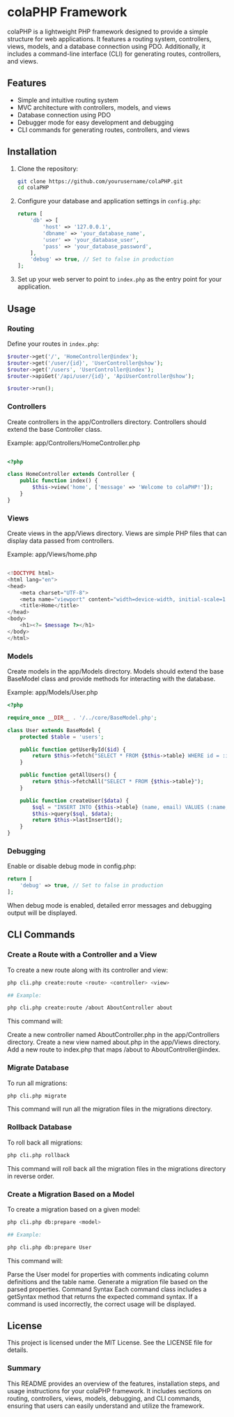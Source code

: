 # colaPHP Framework

colaPHP is a lightweight PHP framework designed to provide a simple structure for web applications. It features a routing system, controllers, views, models, and a database connection using PDO. Additionally, it includes a command-line interface (CLI) for generating routes, controllers, and views.

## Features

- Simple and intuitive routing system
- MVC architecture with controllers, models, and views
- Database connection using PDO
- Debugger mode for easy development and debugging
- CLI commands for generating routes, controllers, and views

## Installation

1. Clone the repository:

    ```sh
    git clone https://github.com/yourusername/colaPHP.git
    cd colaPHP
    ```

2. Configure your database and application settings in `config.php`:

    ```php
    return [
        'db' => [
            'host' => '127.0.0.1',
            'dbname' => 'your_database_name',
            'user' => 'your_database_user',
            'pass' => 'your_database_password',
        ],
        'debug' => true, // Set to false in production
    ];
    ```

3. Set up your web server to point to `index.php` as the entry point for your application.

## Usage

### Routing

Define your routes in `index.php`:

```php
$router->get('/', 'HomeController@index');
$router->get('/user/{id}', 'UserController@show');
$router->get('/users', 'UserController@index');
$router->apiGet('/api/user/{id}', 'ApiUserController@show');

$router->run();
```

### Controllers
Create controllers in the app/Controllers directory. Controllers should extend the base Controller class.

Example: app/Controllers/HomeController.php

```php

<?php

class HomeController extends Controller {
    public function index() {
        $this->view('home', ['message' => 'Welcome to colaPHP!']);
    }
}
```

### Views
Create views in the app/Views directory. Views are simple PHP files that can display data passed from controllers.

Example: app/Views/home.php

```php

<!DOCTYPE html>
<html lang="en">
<head>
    <meta charset="UTF-8">
    <meta name="viewport" content="width=device-width, initial-scale=1.0">
    <title>Home</title>
</head>
<body>
    <h1><?= $message ?></h1>
</body>
</html>
```

### Models
Create models in the app/Models directory. Models should extend the base BaseModel class and provide methods for interacting with the database.

Example: app/Models/User.php

```php
<?php

require_once __DIR__ . '/../core/BaseModel.php';

class User extends BaseModel {
    protected $table = 'users';

    public function getUserById($id) {
        return $this->fetch("SELECT * FROM {$this->table} WHERE id = :id", ['id' => $id]);
    }

    public function getAllUsers() {
        return $this->fetchAll("SELECT * FROM {$this->table}");
    }

    public function createUser($data) {
        $sql = "INSERT INTO {$this->table} (name, email) VALUES (:name, :email)";
        $this->query($sql, $data);
        return $this->lastInsertId();
    }
}
```

### Debugging
Enable or disable debug mode in config.php:

```php
return [
    'debug' => true, // Set to false in production
];
```

When debug mode is enabled, detailed error messages and debugging output will be displayed.

## CLI Commands

### Create a Route with a Controller and a View
To create a new route along with its controller and view:

```sh
php cli.php create:route <route> <controller> <view>

## Example:

php cli.php create:route /about AboutController about
```
This command will:

Create a new controller named AboutController.php in the app/Controllers directory.
Create a new view named about.php in the app/Views directory.
Add a new route to index.php that maps /about to AboutController@index.

### Migrate Database
To run all migrations:

```sh
php cli.php migrate
```
This command will run all the migration files in the migrations directory.

### Rollback Database
To roll back all migrations:

```sh
php cli.php rollback
```
This command will roll back all the migration files in the migrations directory in reverse order.

### Create a Migration Based on a Model
To create a migration based on a given model:

```sh
php cli.php db:prepare <model>

## Example:

php cli.php db:prepare User
```
This command will:

Parse the User model for properties with comments indicating column definitions and the table name.
Generate a migration file based on the parsed properties.
Command Syntax
Each command class includes a getSyntax method that returns the expected command syntax. If a command is used incorrectly, the correct usage will be displayed.

## License
This project is licensed under the MIT License. See the LICENSE file for details.

### Summary

This README provides an overview of the features, installation steps, and usage instructions for your colaPHP framework. It includes sections on routing, controllers, views, models, debugging, and CLI commands, ensuring that users can easily understand and utilize the framework.